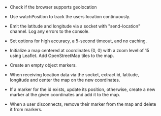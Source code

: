 -   Check if the browser supports geolocation

-   Use watchPosition to track the users location continuously.

-   Emit the latitude and longitude via a socket with "send-location" channel. Log any errors to the console.

-   Set options for high accuracy, a 5-second timeout, and no caching.

-   Initialize a map centered at coordinates (0, 0) with a zoom level of 15 using Leaflet. Add OpenStreetMap tiles to the map.

-   Create an empty object markers.

-   When receiving location data via the socket, extract id, latitude, longitude and center the map on the new coordinates.

-   If a marker for the id exists, update its position, otherwise, create a new marker at the given coordinates and add it to the map.

-   When a user disconnects, remove their marker from the map and delete it from markers.
